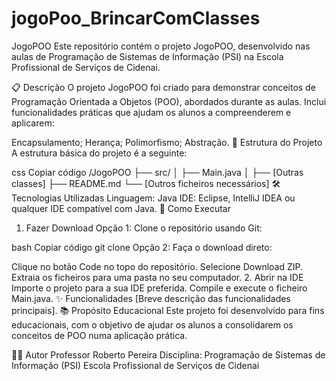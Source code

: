 # jogoPoo_BrincarComClasses
 
JogoPOO
Este repositório contém o projeto JogoPOO, desenvolvido nas aulas de Programação de Sistemas de Informação (PSI) na Escola Profissional de Serviços de Cidenai.

📋 Descrição
O projeto JogoPOO foi criado para demonstrar conceitos de Programação Orientada a Objetos (POO), abordados durante as aulas. Inclui funcionalidades práticas que ajudam os alunos a compreenderem e aplicarem:

Encapsulamento;
Herança;
Polimorfismo;
Abstração.
📂 Estrutura do Projeto
A estrutura básica do projeto é a seguinte:

css
Copiar código
/JogoPOO
├── src/
│   ├── Main.java
│   ├── [Outras classes]
├── README.md
└── [Outros ficheiros necessários]
🛠️ Tecnologias Utilizadas
Linguagem: Java
IDE: Eclipse, IntelliJ IDEA ou qualquer IDE compatível com Java.
🚀 Como Executar
1. Fazer Download
Opção 1: Clone o repositório usando Git:

bash
Copiar código
git clone 
Opção 2: Faça o download direto:

Clique no botão Code no topo do repositório.
Selecione Download ZIP.
Extraia os ficheiros para uma pasta no seu computador.
2. Abrir na IDE
Importe o projeto para a sua IDE preferida.
Compile e execute o ficheiro Main.java.
✨ Funcionalidades
[Breve descrição das funcionalidades principais].
📚 Propósito Educacional
Este projeto foi desenvolvido para fins educacionais, com o objetivo de ajudar os alunos a consolidarem os conceitos de POO numa aplicação prática.

👨‍🏫 Autor
Professor Roberto Pereira
Disciplina: Programação de Sistemas de Informação (PSI)
Escola Profissional de Serviços de Cidenai

